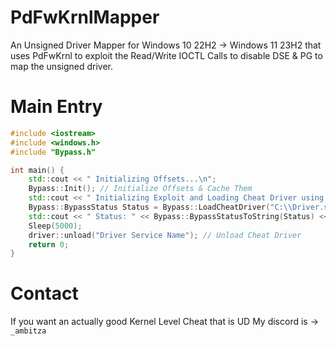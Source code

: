 # PdFwKrnlMapper
An Unsigned Driver Mapper for Windows 10 22H2 -> Windows 11 23H2 that uses PdFwKrnl to exploit the Read/Write IOCTL Calls to disable DSE &amp; PG to map the unsigned driver.
# Main Entry
```cpp
#include <iostream>
#include <windows.h>
#include "Bypass.h"

int main() {
	std::cout << " Initializing Offsets...\n";
	Bypass::Init(); // Initialize Offsets & Cache Them
	std::cout << " Initializing Exploit and Loading Cheat Driver using PdFwKrnl...\n";
	Bypass::BypassStatus Status = Bypass::LoadCheatDriver("C:\\Driver.sys", "Driver Service Name", "C:\\Windows\\System32\\PdFwKrnl.sys", "Vuln Service Name"); // Load Cheat Driver & PdFwKrnl
	std::cout << " Status: " << Bypass::BypassStatusToString(Status) << std::endl;
	Sleep(5000);
	driver::unload("Driver Service Name"); // Unload Cheat Driver
	return 0;
}
```
# Contact
If you want an actually good Kernel Level Cheat that is UD My discord is -> `_ambitza`
